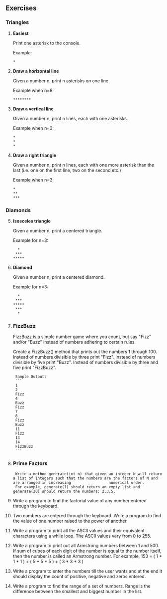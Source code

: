 
## Exercises
### Triangles

1. **Easiest**

    Print one asterisk to the console.

    Example:
    ```
    *
    ```

2. **Draw a horizontal line**

    Given a number n, print n asterisks on one line.
    
    Example when n=8:
    ```
    ********
    ```

3. **Draw a vertical line**

    Given a number n, print n lines, each with one asterisks.
    
    Example when n=3:
    ```
    *
    *
    *
    ```

4. **Draw a right triangle**

    Given a number n, print n lines, each with one more asterisk than the last (i.e. one on the first line, two on the second,etc.) 
    
    Example when n=3:
    ```
    *
    **
    ***
    ```

### Diamonds

5. **Isosceles triangle**

    Given a number n, print a centered triangle. 
    
    Example for n=3:
    ```
      *
     ***
    *****
    ```

6. **Diamond**

    Given a number n, print a centered diamond. 
    
    Example for n=3:
    
    ```
      *
     ***
    *****
     ***
      *
    ```


7. ### FizzBuzz
    FizzBuzz is a simple number game where you count, but say "Fizz" and/or "Buzz" instead of numbers adhering to certain rules.

    Create a FizzBuzz() method that prints out the numbers 1 through 100.
    Instead of numbers divisible by three print "Fizz".
    Instead of numbers divisible by five print "Buzz".
    Instead of numbers divisible by three and five print "FizzBuzz".

        Sample Output:
        ```
        1
        2
        Fizz
        4
        Buzz
        Fizz
        7
        8
        Fizz
        Buzz
        11
        Fizz
        13
        14
        FizzBuzz
        ```

8. ### Prime Factors
        Write a method generate(int n) that given an integer N will return a list of integers such that the numbers are the factors of N and are arranged in increasing                 numerical order.
        For example, generate(1) should return an empty list and generate(30) should return the numbers: 2,3,5.


9. Write a program to find the factorial value of any number entered through the keyboard.

10. Two numbers are entered through the keyboard. Write a program to find the value of one number raised to the power of another.

11. Write a program to print all the ASCII values and their equivalent characters using a while loop. The ASCII values vary from 0 to 255.

12. Write a program to print out all Armstrong numbers between 1 and 500. If sum of cubes of each digit of the number is equal to the number itself, then the number is called      an Armstrong number. For example, 153 = ( 1 * 1 * 1 ) + ( 5 * 5 * 5 ) + ( 3 * 3 * 3 )

13. Write a program to enter the numbers till the user wants and at the end it should display the count of positive, negative and zeros entered.

14. Write a program to find the range of a set of numbers. Range is the difference between the smallest and biggest number in the list.


